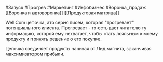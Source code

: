 #Запуск #Прогрев #Маркетинг #Инфобизнес #Воронка_продаж 
[[Воронка и автоворонка]]
[[Продуктовая матрица]]


Well Com цепочка, это серия писем, которая "прогревает" потенциального клиента.
Прогревает - то есть дает читателю ту информацию, которой ему нехватает, чтобы стать лояльным к моему продукту и принять решение о его покупке.

Цепочка соединяет продукты начиная от Лид магнита, заканчивая максимизатором прибыли.
